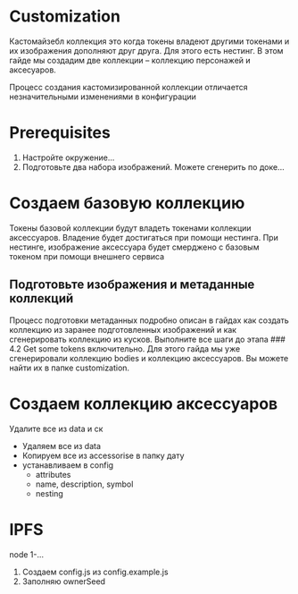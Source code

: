 # Customization

Кастомайзебл коллекция это когда токены владеют другими токенами и их изображения дополняют друг друга. Для этого есть нестинг. В этом гайде мы создадим две коллекции – коллекцию персонажей и аксесуаров.

Процесс создания кастомизированной коллекции отличается незначительными изменениями в конфигурации

# Prerequisites

1. Настройте окружение...
2. Подготовьте два набора изображений. Можете сгенерить по доке...


# Создаем базовую коллекцию

Токены базовой коллекции будут владеть токенами коллекции аксессуаров. Владение будет достигаться при помощи нестинга. При нестинге, изображение аксессуара будет смерджено с базовым токеном при помощи внешнего сервиса

## Подготовьте изображения и метаданные коллекций

Процесс подготовки метаданных подробно описан в гайдах как создать коллекцию из заранее подготовленных изображений и как сгенерировать коллекцию из кусков. Выполните все шаги до этапа ### 4.2 Get some tokens включительно. Для этого гайда мы уже сгенерировали коллекцию bodies и коллекцию аксессуаров. Вы можете найти их в папке customization. 


# Создаем коллекцию аксессуаров

Удалите все из data и ск

- Удаляем все из data
- Копируем все из accessorise в папку дату
- устанавливаем в config
  - attributes
  - name, description, symbol
  - nesting

# IPFS
node 1-...






>>>>>>>>>>>>>>>>


1. Создаем config.js из config.example.js
2. Заполняю ownerSeed